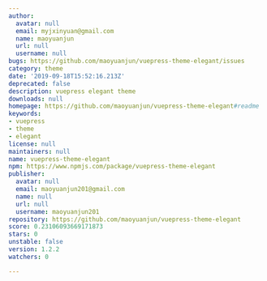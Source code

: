 ```yaml
---
author:
  avatar: null
  email: myjxinyuan@gmail.com
  name: maoyuanjun
  url: null
  username: null
bugs: https://github.com/maoyuanjun/vuepress-theme-elegant/issues
category: theme
date: '2019-09-18T15:52:16.213Z'
deprecated: false
description: vuepress elegant theme
downloads: null
homepage: https://github.com/maoyuanjun/vuepress-theme-elegant#readme
keywords:
- vuepress
- theme
- elegant
license: null
maintainers: null
name: vuepress-theme-elegant
npm: https://www.npmjs.com/package/vuepress-theme-elegant
publisher:
  avatar: null
  email: maoyuanjun201@gmail.com
  name: null
  url: null
  username: maoyuanjun201
repository: https://github.com/maoyuanjun/vuepress-theme-elegant
score: 0.23106093669171873
stars: 0
unstable: false
version: 1.2.2
watchers: 0

---
```


